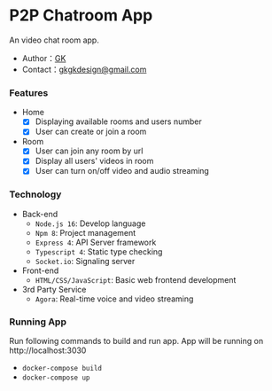 # P2P Chatroom App

An video chat room app.

* Author：[GK](https://github.com/gkfat)
* Contact：gkgkdesign@gmail.com

### Features
* Home
  * [x] Displaying available rooms and users number
  * [x] User can create or join a room
* Room
  * [x] User can join any room by url
  * [x] Display all users' videos in room
  * [x] User can turn on/off video and audio streaming

### Technology
* Back-end
  * `Node.js 16`: Develop language
  * `Npm 8`: Project management
  * `Express 4`: API Server framework
  * `Typescript 4`: Static type checking
  * `Socket.io`: Signaling server
* Front-end
  * `HTML/CSS/JavaScript`: Basic web frontend development
* 3rd Party Service
  * `Agora`: Real-time voice and video streaming

### Running App

Run following commands to build and run app.
App will be running on http://localhost:3030

* `docker-compose build`
* `docker-compose up`
